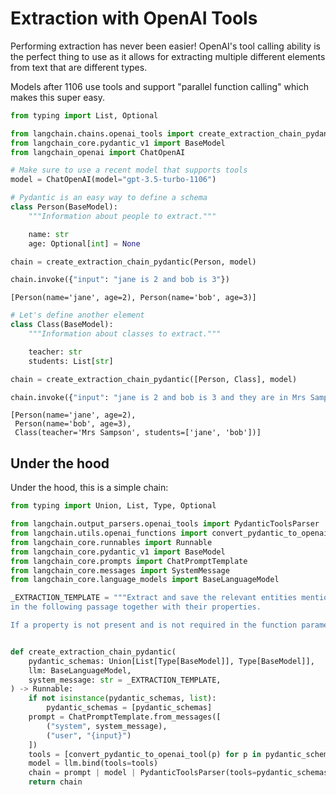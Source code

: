 # Extraction with OpenAI Tools

Performing extraction has never been easier! OpenAI's tool calling ability is the perfect thing to use as it allows for extracting multiple different elements from text that are different types. 

Models after 1106 use tools and support "parallel function calling" which makes this super easy.


```python
from typing import List, Optional

from langchain.chains.openai_tools import create_extraction_chain_pydantic
from langchain_core.pydantic_v1 import BaseModel
from langchain_openai import ChatOpenAI
```


```python
# Make sure to use a recent model that supports tools
model = ChatOpenAI(model="gpt-3.5-turbo-1106")
```


```python
# Pydantic is an easy way to define a schema
class Person(BaseModel):
    """Information about people to extract."""

    name: str
    age: Optional[int] = None
```


```python
chain = create_extraction_chain_pydantic(Person, model)
```


```python
chain.invoke({"input": "jane is 2 and bob is 3"})
```




    [Person(name='jane', age=2), Person(name='bob', age=3)]




```python
# Let's define another element
class Class(BaseModel):
    """Information about classes to extract."""

    teacher: str
    students: List[str]
```


```python
chain = create_extraction_chain_pydantic([Person, Class], model)
```


```python
chain.invoke({"input": "jane is 2 and bob is 3 and they are in Mrs Sampson's class"})
```




    [Person(name='jane', age=2),
     Person(name='bob', age=3),
     Class(teacher='Mrs Sampson', students=['jane', 'bob'])]



## Under the hood

Under the hood, this is a simple chain:

```python
from typing import Union, List, Type, Optional

from langchain.output_parsers.openai_tools import PydanticToolsParser
from langchain.utils.openai_functions import convert_pydantic_to_openai_tool
from langchain_core.runnables import Runnable
from langchain_core.pydantic_v1 import BaseModel
from langchain_core.prompts import ChatPromptTemplate
from langchain_core.messages import SystemMessage
from langchain_core.language_models import BaseLanguageModel

_EXTRACTION_TEMPLATE = """Extract and save the relevant entities mentioned \
in the following passage together with their properties.

If a property is not present and is not required in the function parameters, do not include it in the output."""  # noqa: E501


def create_extraction_chain_pydantic(
    pydantic_schemas: Union[List[Type[BaseModel]], Type[BaseModel]],
    llm: BaseLanguageModel,
    system_message: str = _EXTRACTION_TEMPLATE,
) -> Runnable:
    if not isinstance(pydantic_schemas, list):
        pydantic_schemas = [pydantic_schemas]
    prompt = ChatPromptTemplate.from_messages([
        ("system", system_message),
        ("user", "{input}")
    ])
    tools = [convert_pydantic_to_openai_tool(p) for p in pydantic_schemas]
    model = llm.bind(tools=tools)
    chain = prompt | model | PydanticToolsParser(tools=pydantic_schemas)
    return chain
```


```python

```
